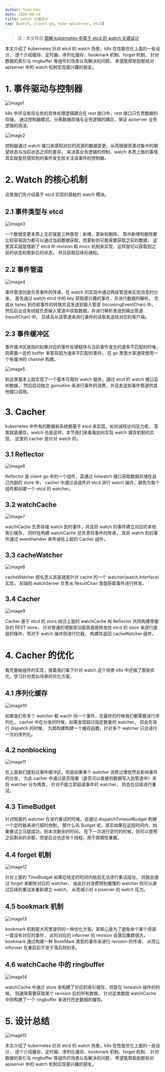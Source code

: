 ```yaml
---
author: Yuan Hao
date: 2020-09-24
title: watch 关键设计
tag: [watch, client-go, kube-apiserver, etcd]
---
```


> 注：本文转自 [图解 kubernetes 中基于 etcd 的 watch 关键设计](https://www.kubernetes.org.cn/6889.html)

本文介绍了 kubernetes 针对 etcd 的 watch 场景，k8s 在性能优化上面的一些设计，
逐个介绍缓存、定时器、序列化缓存、bookmark 机制、forget 机制、
针对数据的索引与 ringbuffer 等组件的场景以及解决的问题，
希望能帮助到那些对 apiserver 中的 watch 机制实现感兴趣的朋友。

# 1. 事件驱动与控制器

![image1](/kubernetes/kube-apiserver/watch/image1.png)

k8s 中并没有将业务的具体处理逻辑耦合在 rest 接口中，rest 接口只负责数据的存储，
通过控制器模式，分离数据存储与业务逻辑的耦合，保证 apiserver 业务逻辑的简洁。

![image2](/kubernetes/kube-apiserver/watch/image2.png)

控制器通过 watch 接口来感知对应的资源的数据变更，从而根据资源对象中的期望状态与当前状态之间的差异，
来决策业务逻辑的控制，watch 本质上做的事情其实就是将感知到的事件发生给关注该事件的控制器。

# 2. Watch 的核心机制

这里我们先介绍基于 etcd 实现的基础的 watch 模块。

## 2.1 事件类型与 etcd

![image3](/kubernetes/kube-apiserver/watch/image3.png)

一个数据变更本质上无非就是三种类型：新增、更新和删除，
其中新增和删除都比较容易因为都可以通过当前数据获取，而更新则可能需要获取之前的数据，
这里其实就是借助了 etcd 中 revision 和 mvcc 机制来实现，这样就可以获取到之前的状态和更新后的状态，
并且获取后续的通知。

## 2.2 事件管道

![image4](/kubernetes/kube-apiserver/watch/image4.png)

事件管道则是负责事件的传递，在 watch 的实现中通过两级管道来实现消息的分发，
首先通过 watch etcd 中的 key 获取感兴趣的事件，并进行数据的解析，
完成从 bytes 到内部事件的转换并且发送到输入管道 (incomingEventChan) 中，
然后后台会有线程负责输入管道中获取数据，并进行解析发送到输出管道 (resultChan) 中，
后续会从该管道来进行事件的读取发送给对应的客户端。

## 2.3 事件缓冲区

事件缓冲区是指的如果对应的事件处理程序与当前事件发生的速率不匹配的时候，
则需要一定的 buffer 来暂存因为速率不匹配的事件，
在 go 里面大家通常使用一个有缓冲的 channel 构建。

![image5](/kubernetes/kube-apiserver/watch/image5.png)

到这里基本上就实现了一个基本可用的 watch 服务，通过 etcd 的 watch 接口监听数据，
然后启动独立 goroutine 来进行事件的消费，并且发送到事件管道供其他接口调用。

# 3. Cacher

kubernetes 中所有的数据和系统都基于 etcd 来实现，如何减轻访问压力呢，
答案就是缓存，watch 也是这样，本节我们来看看如何实现 watch 缓存机制的实现，
这里的 cacher 是针对 watch 的。

## 3.1 Reflector

![image6](/kubernetes/kube-apiserver/watch/image6.png)

Reflector 是 client-go 中的一个组件，其通过 listwatch 接口获取数据存储在自己内部的 store 中，
cacher 中通过该组件对 etcd 进行 watch 操作，避免为每个组件都创建一个 etcd 的 watcher。

## 3.2 watchCache

![image7](/kubernetes/kube-apiserver/watch/image7.png)

wacthCache 负责存储 watch 到的事件，并且将 watch 的事件建立对应的本地索引缓存，
同时在构建 watchCache 还负责将事件的传递，
其将 watch 到的事件通过 eventHandler 来传递给上层的 Cacher 组件。

## 3.3 cacheWatcher

![image8](/kubernetes/kube-apiserver/watch/image8.png)

cacheWatcher 顾名思义其是就是针对 cache 的一个 watcher(watch.Interface) 实现，
前端的 watchServer 负责从 ResultChan 里面获取事件进行转发。

## 3.4 Cacher

![image9](/kubernetes/kube-apiserver/watch/image9.png)

Cacher 基于 etcd 的 store 结合上面的 watchCache 和 Reflector 共同构建带缓存的 REST store，
针对普通的增删改功能其直接转发给 etcd 的 store 来进行底层的操作，而对于 watch 操作则进行拦截，
构建并返回 cacheWatcher 组件。

# 4. Cacher 的优化

看完基础组件的实现，接着我们看下针对 watch 这个场景 k8s 中还做了那些优化，学习针对类似场景的优化方案。

## 4.1 序列化缓存

![image10](/kubernetes/kube-apiserver/watch/image10.png)

如果我们有多个 watcher 都 wacth 同一个事件，在最终的时候我们都需要进行序列化，
cacher 中在分发的时候，如果发现超过指定数量的 watcher， 则会在进行 dispatch 的时候，
为其构建构建一个缓存函数，针对多个 watcher 只会进行一次的序列化。

## 4.2 nonblocking

![image11](/kubernetes/kube-apiserver/watch/image11.png)

在上面我们提到过事件缓冲区，但是如果某个 watcher 消费过慢依然会影响事件的分发，
为此 cacher 中通过是否阻塞（是否可以直接将数据写入到管道中）来将 watcher 分为两类，
针对不能立即投递事件的 watcher， 则会在后续进行重试。

## 4.3 TimeBudget

针对阻塞的 watcher 在进行重试的时候，会通过 dispatchTimeoutBudget 构建一个定时器来进行超时控制，
那什么叫 Budget 呢，其实如果在这段时间内，如果重试立马就成功，则本次剩余的时间，
在下一次进行定时的时候，则可以使用之前剩余的余额，但是后台也还有个线程，用于周期性重置。

## 4.4 forget 机制

![image12](/kubernetes/kube-apiserver/watch/image12.png)

针对上面的 TimeBudget 如果在给定的时间内依旧无法进行重试成功，
则就会通过 forget 来删除对应的 watcher， 
由此针对消费特别缓慢的 watcher 则可以通过后续的重试来重新建立 watch，
从而减小对 a piserver 的 watch 压力。

## 4.5 bookmark 机制

![image13](/kubernetes/kube-apiserver/watch/image13.png)

bookmark 机制是大阿里提供的一种优化方案，其核心是为了避免单个某个资源一直没有对应的事件，
此时对应的 informer 的 revision 会落后集群很大，
bookmark 通过构建一种 BookMark 类型的事件来进行 revision 的传递，
从而让 informer 在重启后不至于落后特别多。

## 4.6 watchCache 中的 ringbuffer

![image14](/kubernetes/kube-apiserver/watch/image14.png)

watchCache 中通过 store 来构建了对应的索引缓存，但是在 listwatch 操作的时候，
则通常需要获取某个 revision 后的所有数据，
针对这类数据 watchCache 中则构建了一个 ringbuffer 来进行历史数据的缓存。

# 5. 设计总结

![image15](/kubernetes/kube-apiserver/watch/image15.png)

本文介绍了 kubernetes 针对 etcd 的 watch 场景，k8s 在性能优化上面的一些设计，
逐个介绍缓存、定时器、序列化缓存、bookmark 机制、forget 机制、
针对数据的索引与 ringbuffer 等组件的场景以及解决的问题，
希望能帮助到那些对 apiserver 中的 watch 机制实现感兴趣的朋友。